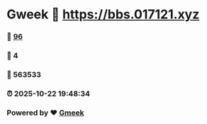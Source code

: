 # Gweek :link: https://bbs.017121.xyz 
### :page_facing_up: [96](https://bbs.017121.xyz/tag.html) 
### :speech_balloon: 4 
### :hibiscus: 563533 
### :alarm_clock: 2025-10-22 19:48:34 
### Powered by :heart: [Gmeek](https://github.com/Meekdai/Gmeek)

